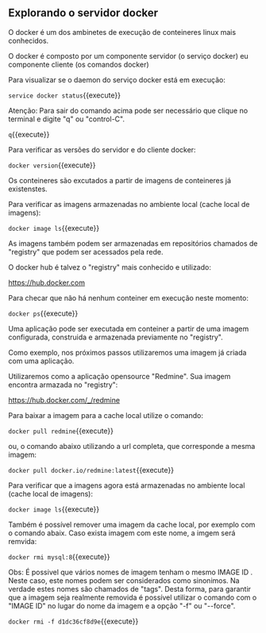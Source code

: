


## Explorando o servidor docker

O docker é um dos ambinetes de execução de conteineres linux mais conhecidos.

O docker é composto por um componente servidor (o serviço docker) eu componente cliente (os comandos docker)

Para visualizar se o daemon do serviço docker está em execução:

`service docker status`{{execute}}

Atenção: Para sair do comando acima pode ser necessário que clique no terminal e digite "q" ou "control-C".

`q`{{execute}}

Para verificar as versões do servidor e do cliente docker:

`docker version`{{execute}}

Os conteineres são excutados a partir de imagens de conteineres já existenstes.

Para verificar as imagens armazenadas no ambiente local (cache local de imagens):

`docker image ls`{{execute}}

As imagens também podem ser armazenadas em repositórios chamados de "registry" que podem ser acessados pela rede.

O docker hub é talvez o "registry" mais conhecido e utilizado: 

https://hub.docker.com

Para checar que não há nenhum conteiner em execução neste momento:

`docker ps`{{execute}}

Uma aplicação pode ser executada em conteiner a partir de uma imagem configurada, construida e armazenada previamente no "registry".

Como exemplo, nos próximos passos utilizaremos uma imagem já criada com uma aplicação.

Utilizaremos como a aplicação opensource "Redmine". Sua imagem encontra armazada no "registry":

https://hub.docker.com/_/redmine

Para baixar a imagem para a cache local utilize o comando:

`docker pull redmine`{{execute}}

ou, o comando abaixo utilizando a url completa, que corresponde a mesma imagem:

`docker pull docker.io/redmine:latest`{{execute}}

Para verificar que a imagens agora está armazenadas no ambiente local (cache local de imagens):

`docker image ls`{{execute}}

Também é possível remover uma imagem da cache local, por exemplo com o comando abaix. Caso exista imagem com este nome, a imgem será remvida:

`docker rmi mysql:8`{{execute}}

Obs: 
É possivel que vários nomes de imagem tenham o mesmo IMAGE ID . Neste caso, este nomes podem ser considerados como sinonimos. Na verdade estes nomes são chamados de "tags". Desta forma, para garantir que a imagem seja realmente removida é possível utilizar o comando com o "IMAGE ID" no lugar do nome da imagem e a opção "-f" ou "--force".

`docker rmi -f d1dc36cf8d9e`{{execute}}



